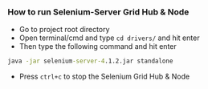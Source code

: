 ### How to run Selenium-Server Grid Hub & Node

- Go to project root directory
- Open terminal/cmd and type ```cd drivers/``` and hit enter
- Then type the following command and hit enter
```cmd
java -jar selenium-server-4.1.2.jar standalone
```
- Press ```ctrl+c``` to stop the Selenium Grid Hub & Node